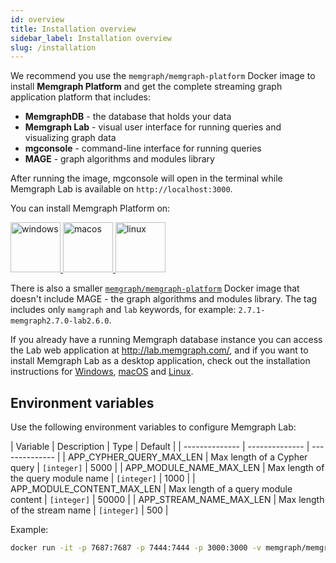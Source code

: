 ```yaml
---
id: overview
title: Installation overview
sidebar_label: Installation overview
slug: /installation
---
```


We recommend you use the `memgraph/memgraph-platform` Docker image to install
**Memgraph Platform** and get the complete streaming graph application platform
that includes:

- **MemgraphDB** - the database that holds your data
- **Memgraph Lab** - visual user interface for running queries and visualizing
  graph data
- **mgconsole** - command-line interface for running queries
- **MAGE** - graph algorithms and modules library

After running the image, mgconsole will open in the terminal while Memgraph Lab
is available on `http://localhost:3000`. 

You can install Memgraph Platform on:

<p align="left">
  <a href="/memgraph/install-memgraph-on-windows-docker" style={{'paddingRight':'70px'}}>
    <img src="https://upload.wikimedia.org/wikipedia/commons/thumb/5/5f/Windows_logo_-_2012.svg/2048px-Windows_logo_-_2012.svg.png" alt="windows" title="windows" width="80"/>
  </a>
  <a href="/memgraph/install-memgraph-on-macos-docker" style={{'paddingRight':'70px'}}>
    <img src="https://upload.wikimedia.org/wikipedia/commons/thumb/3/30/MacOS_logo.svg/1024px-MacOS_logo.svg.png" alt="macos" title="macos" width="80"/>
  </a>
  <a href="/memgraph/install-memgraph-on-linux-docker">
    <img src="https://upload.wikimedia.org/wikipedia/commons/d/dd/Linux_logo.jpg" alt="linux" title="linux" width="80"/>
  </a>
</p>

There is also a smaller
[`memgraph/memgraph-platform`](https://hub.docker.com/r/memgraph/memgraph-platform/tags?page=1)
Docker image that doesn't include MAGE - the graph algorithms and modules
library. The tag includes only `mamgraph` and `lab` keywords, for example:
`2.7.1-memgraph2.7.0-lab2.6.0`.

If you already have a running Memgraph database instance you can access the Lab
web application at http://lab.memgraph.com/, and if you want to install Memgraph
Lab as a desktop application, check out the installation instructions for
[Windows](/memgraph-lab/installation/windows),
[macOS](/memgraph-lab/installation/macos) and
[Linux](/memgraph-lab/installation/linux).

## Environment variables

Use the following environment variables to configure Memgraph Lab:

| Variable        | Description    | Type           | Default |
| -------------- | -------------- | -------------- |
| APP_CYPHER_QUERY_MAX_LEN        | Max length of a Cypher query     | `[integer]`     | 5000 |
| APP_MODULE_NAME_MAX_LEN    | Max length of the query module name       | `[integer]`     | 1000 |
| APP_MODULE_CONTENT_MAX_LEN    | Max length of a query module content | `[integer]`     | 50000 |
| APP_STREAM_NAME_MAX_LEN | Max length of the stream name | `[integer]` | 500 |

Example: 

```bash
docker run -it -p 7687:7687 -p 7444:7444 -p 3000:3000 -v memgraph/memgraph-platform -e APP_CYPHER_QUERY_MAX_LEN=10000 memgraph/memgraph-platform
```

